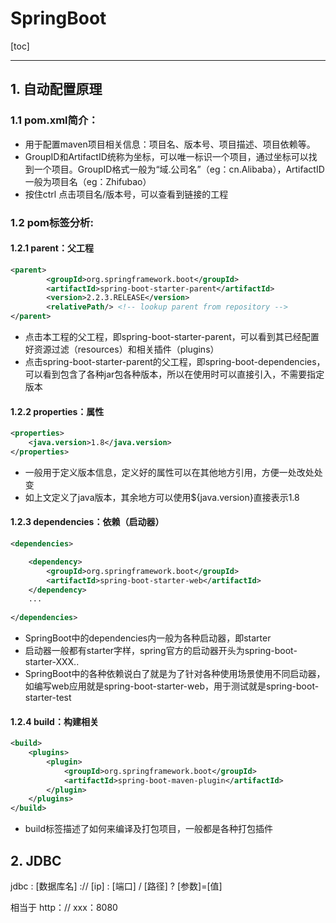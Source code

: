SpringBoot
===
[toc]

---
## 1. 自动配置原理

### 1.1 pom.xml简介：

+ 用于配置maven项目相关信息：项目名、版本号、项目描述、项目依赖等。
+ GroupID和ArtifactID统称为坐标，可以唯一标识一个项目，通过坐标可以找到一个项目。GroupID格式一般为“域.公司名”（eg：cn.Alibaba），ArtifactID一般为项目名（eg：Zhifubao）
+ 按住ctrl 点击项目名/版本号，可以查看到链接的工程

### 1.2 pom标签分析:

#### 1.2.1 parent：父工程
```xml
<parent>
        <groupId>org.springframework.boot</groupId>
        <artifactId>spring-boot-starter-parent</artifactId>
        <version>2.2.3.RELEASE</version>
        <relativePath/> <!-- lookup parent from repository -->
</parent>
```
+ 点击本工程的父工程，即spring-boot-starter-parent，可以看到其已经配置好资源过滤（resources）和相关插件（plugins）
+ 点击spring-boot-starter-parent的父工程，即spring-boot-dependencies，可以看到包含了各种jar包各种版本，所以在使用时可以直接引入，不需要指定版本


#### 1.2.2 properties：属性
```xml
<properties>
    <java.version>1.8</java.version>
</properties>
```
+ 一般用于定义版本信息，定义好的属性可以在其他地方引用，方便一处改处处变
+ 如上文定义了java版本，其余地方可以使用${java.version}直接表示1.8

#### 1.2.3 dependencies：依赖（启动器）
```xml
<dependencies>

    <dependency>
        <groupId>org.springframework.boot</groupId>
        <artifactId>spring-boot-starter-web</artifactId>
    </dependency>
    ...
    
</dependencies>
```
+ SpringBoot中的dependencies内一般为各种启动器，即starter
+ 启动器一般都有starter字样，spring官方的启动器开头为spring-boot-starter-XXX..
+ SpringBoot中的各种依赖说白了就是为了针对各种使用场景使用不同启动器，如编写web应用就是spring-boot-starter-web，用于测试就是spring-boot-starter-test

#### 1.2.4 build：构建相关
```xml
<build>
    <plugins>
        <plugin>
            <groupId>org.springframework.boot</groupId>
            <artifactId>spring-boot-maven-plugin</artifactId>
        </plugin>
    </plugins>
</build>
```
+ build标签描述了如何来编译及打包项目，一般都是各种打包插件

## 2. JDBC

jdbc : [数据库名] :// [ip] : [端口] / [路径] ? [参数]=[值]

相当于 http：// xxx：8080

